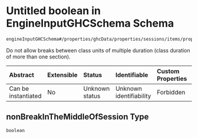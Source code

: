 # Untitled boolean in EngineInputGHCSchema Schema

```txt
engineInputGHCSchema#/properties/ghcData/properties/sessions/items/properties/sessionSettings/properties/nonBreakInTheMiddleOfSession
```

Do not allow breaks between class units of multiple duration (class duration of more than one section).

| Abstract            | Extensible | Status         | Identifiable            | Custom Properties | Additional Properties | Access Restrictions | Defined In                                                        |
| :------------------ | :--------- | :------------- | :---------------------- | :---------------- | :-------------------- | :------------------ | :---------------------------------------------------------------- |
| Can be instantiated | No         | Unknown status | Unknown identifiability | Forbidden         | Allowed               | none                | [ghc.schema.json*](../out/ghc.schema.json "open original schema") |

## nonBreakInTheMiddleOfSession Type

`boolean`
